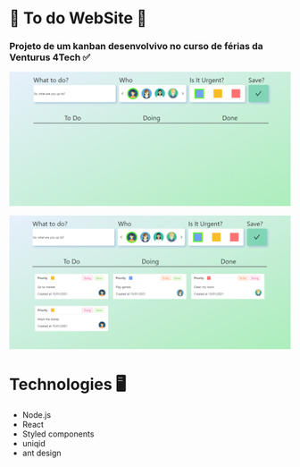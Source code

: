 # 📌 To do WebSite 📌 

### Projeto de um kanban desenvolvivo no curso de férias da Venturus 4Tech  ✅


![](https://github.com/kaugoncalves/4tech-2021-todo-list/blob/master/Sem%20t%C3%ADtulo.png?raw=true)

![](https://github.com/kaugoncalves/4tech-2021-todo-list/blob/master/print%202.png?raw=true)


# Technologies 🖥️
- Node.js
- React
- Styled components
- uniqid 
- ant design

